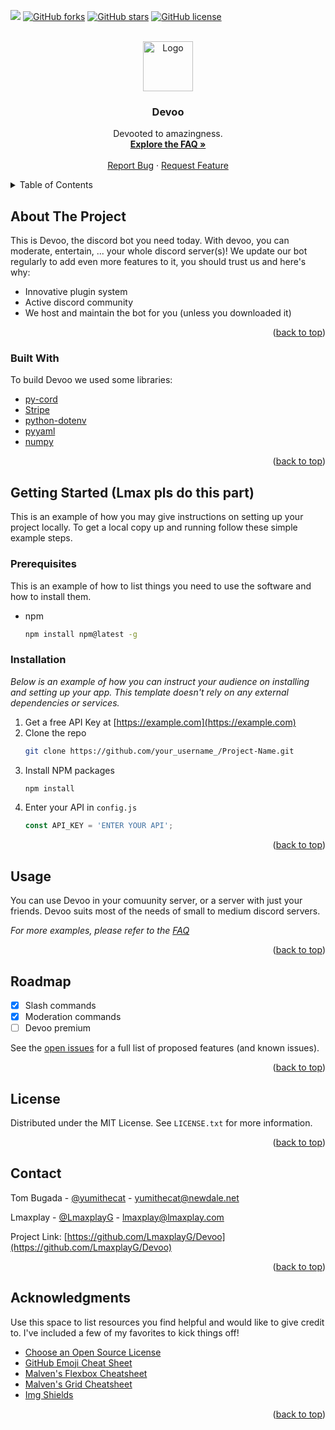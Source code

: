 <a name="readme-top"></a>



<!-- PROJECT SHIELDS -->
<!--
*** I'm using markdown "reference style" links for readability.
*** Reference links are enclosed in brackets [ ] instead of parentheses ( ).
*** See the bottom of this document for the declaration of the reference variables
*** for contributors-url, forks-url, etc. This is an optional, concise syntax you may use.
*** https://www.markdownguide.org/basic-syntax/#reference-style-links
-->
<img src="https://img.shields.io/github/issues/LmaxplayG/Devoo"> <a href="https://github.com/LmaxplayG/Devoo/network"><img alt="GitHub forks" src="https://img.shields.io/github/forks/LmaxplayG/Devoo?color=%2300ac9b"></a> <a href="https://github.com/LmaxplayG/Devoo/stargazers"><img alt="GitHub stars" src="https://img.shields.io/github/stars/LmaxplayG/Devoo?color=%23ffdb83"></a> <a href="https://github.com/LmaxplayG/Devoo"><img alt="GitHub license" src="https://img.shields.io/github/license/LmaxplayG/Devoo"></a>


<!-- PROJECT LOGO -->
<br />
<div align="center">
  <a href="https://devoopers.net">
    <img src="devoopers.net/assets/img/logo.png" alt="Logo" width="80" height="80">
  </a>

  <h3 align="center">Devoo</h3>

  <p align="center">
    Devooted to amazingness.
    <br />
    <a href="https://devoopers.net/faq"><strong>Explore the FAQ »</strong></a>
    <br />
    <br />
    <a href="https://devoopers.net/report">Report Bug</a>
    ·
    <a href="https://devoopers.net/request">Request Feature</a>
  </p>
</div>



<!-- TABLE OF CONTENTS -->
<details>
  <summary>Table of Contents</summary>
  <ol>
    <li>
      <a href="#about-the-project">About The Project</a>
      <ul>
        <li><a href="#built-with">Built With</a></li>
      </ul>
    </li>
    <li>
      <a href="#getting-started">Getting Started</a>
      <ul>
        <li><a href="#prerequisites">Prerequisites</a></li>
        <li><a href="#installation">Installation</a></li>
      </ul>
    </li>
    <li><a href="#usage">Usage</a></li>
    <li><a href="#roadmap">Roadmap</a></li>
    <li><a href="#license">License</a></li>
    <li><a href="#contact">Contact</a></li>
    <li><a href="#acknowledgments">Acknowledgments</a></li>
  </ol>
</details>



<!-- ABOUT THE PROJECT -->
## About The Project

This is Devoo, the discord bot you need today. With devoo, you can moderate, entertain, ... your whole discord server(s)! We update our bot regularly to add even more features to it, you should trust us
and here's why:
* Innovative plugin system
* Active discord community
* We host and maintain the bot for you (unless you downloaded it)

<p align="right">(<a href="#readme-top">back to top</a>)</p>



### Built With

To build Devoo we used some libraries: 

* <a href="https://github.com/Pycord-Development/pycord">py-cord</a>
* <a href="https://stripe.com">Stripe</a>
* <a href="https://pypi.org/project/python-dotenv/">python-dotenv</a>
* <a href="https://pyyaml.org/">pyyaml</a>
* <a href="https://numpy.org/">numpy</a>


<p align="right">(<a href="#readme-top">back to top</a>)</p>



<!-- GETTING STARTED -->
## Getting Started (Lmax pls do this part)

This is an example of how you may give instructions on setting up your project locally.
To get a local copy up and running follow these simple example steps.

### Prerequisites

This is an example of how to list things you need to use the software and how to install them.
* npm
  ```sh
  npm install npm@latest -g
  ```

### Installation

_Below is an example of how you can instruct your audience on installing and setting up your app. This template doesn't rely on any external dependencies or services._

1. Get a free API Key at [https://example.com](https://example.com)
2. Clone the repo
   ```sh
   git clone https://github.com/your_username_/Project-Name.git
   ```
3. Install NPM packages
   ```sh
   npm install
   ```
4. Enter your API in `config.js`
   ```js
   const API_KEY = 'ENTER YOUR API';
   ```

<p align="right">(<a href="#readme-top">back to top</a>)</p>



<!-- USAGE EXAMPLES -->
## Usage

You can use Devoo in your comuunity server, or a server with just your friends. Devoo suits most of the needs of small to medium discord servers.

_For more examples, please refer to the [FAQ](https://devoopers.net/faq)_

<p align="right">(<a href="#readme-top">back to top</a>)</p>



<!-- ROADMAP -->
## Roadmap

- [x] Slash commands
- [x] Moderation commands
- [ ] Devoo premium

See the [open issues](https://github.com/LmaxplayG/Devoo/issues) for a full list of proposed features (and known issues).

<p align="right">(<a href="#readme-top">back to top</a>)</p>



<!-- LICENSE -->
## License

Distributed under the MIT License. See `LICENSE.txt` for more information.

<p align="right">(<a href="#readme-top">back to top</a>)</p>



<!-- CONTACT -->
## Contact

Tom Bugada - [@yumithecat](https://github.com/yumithecat) - yumithecat@newdale.net

Lmaxplay - [@LmaxplayG](https://github.com/LmaxplayG) - lmaxplay@lmaxplay.com

Project Link: [https://github.com/LmaxplayG/Devoo](https://github.com/LmaxplayG/Devoo)

<p align="right">(<a href="#readme-top">back to top</a>)</p>



<!-- ACKNOWLEDGMENTS -->
## Acknowledgments

Use this space to list resources you find helpful and would like to give credit to. I've included a few of my favorites to kick things off!

* [Choose an Open Source License](https://choosealicense.com)
* [GitHub Emoji Cheat Sheet](https://www.webpagefx.com/tools/emoji-cheat-sheet)
* [Malven's Flexbox Cheatsheet](https://flexbox.malven.co/)
* [Malven's Grid Cheatsheet](https://grid.malven.co/)
* [Img Shields](https://shields.io)

<p align="right">(<a href="#readme-top">back to top</a>)</p>


